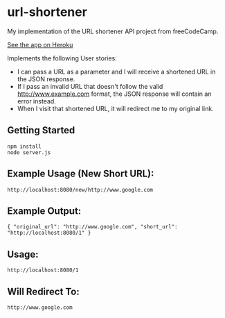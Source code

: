 # url-shortener
My implementation of the URL shortener API project from freeCodeCamp.

[See the app on Heroku]()

Implements the following User stories:
* I can pass a URL as a parameter and I will receive a shortened URL in the JSON response.
* If I pass an invalid URL that doesn't follow the valid http://www.example.com format, the JSON response will contain an error instead.
* When I visit that shortened URL, it will redirect me to my original link.

## Getting Started
```
npm install
node server.js
```

## Example Usage (New Short URL):
`http://localhost:8080/new/http://www.google.com`

## Example Output:
`{ "original_url": "http://www.google.com", "short_url": "http://localhost:8080/1" }`

## Usage:
`http://localhost:8080/1`

## Will Redirect To:
`http://www.google.com`
